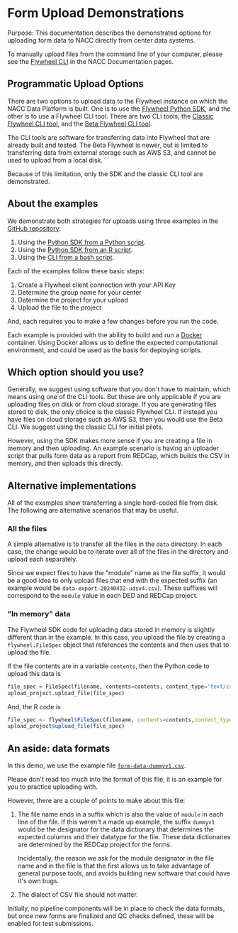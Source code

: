 # Form Upload Demonstrations

Purpose: This documentation describes the demonstrated options for uploading form data to NACC directly from center data systems.

To manually upload files from the command line of your computer, please see the [Flywheel CLI](https://docs.naccdata.org/edc/data-uploads-and-quality-checks/uploads-to-nacc/programmatic-uploads#flywheel-cli) in the NACC Documentation pages.

## Programmatic Upload Options

There are two options to upload data to the Flywheel instance on which the NACC Data Platform is built.
One is to use the [Flywheel Python SDK](https://flywheel-io.gitlab.io/product/backend/sdk/index.html), and the other is to use a Flywheel CLI tool.
There are two CLI tools, the [Classic Flywheel CLI tool](https://docs.flywheel.io/CLI/), and the [Beta Flywheel CLI tool](https://flywheel-io.gitlab.io/tools/app/cli/fw-beta/).

The CLI tools are software for transferring data into Flywheel that are already built and tested.
The Beta Flywheel is newer, but is limited to transferring data from external storage such as AWS S3, and cannot be used to upload from a local disk.

Because of this limitation, only the SDK and the classic CLI tool are demonstrated.

## About the examples

We demonstrate both strategies for uploads using three examples in the [GitHub repository](https://github.com/naccdata/data-platform-demos):

1. Using the [Python SDK from a Python script](https://github.com/naccdata/data-platform-demos/tree/main/demo/python-uploader).
2. Using the [Python SDK from an R script](https://github.com/naccdata/data-platform-demos/tree/main/demo/r-uploader).
3. Using the [CLI from a bash script](https://github.com/naccdata/data-platform-demos/tree/main/demo/fwcli).

Each of the examples follow these basic steps:

1. Create a Flywheel client connection with your API Key
2. Determine the group name for your center
3. Determine the project for your upload
4. Upload the file to the project

And, each requires you to make a few changes before you run the code.

Each example is provided with the ability to build and run a [Docker](https://www.docker.com) container.
Using Docker allows us to define the expected computational environment, and could be used as the basis for deploying scripts.

## Which option should you use?

Generally, we suggest using software that you don't have to maintain, which means using one of the CLI tools.
But these are only applicable if you are uploading files on disk or from cloud storage.
If you are generating files stored to disk, the only choice is the classic Flywheel CLI.
If instead you have files on cloud storage such as AWS S3, then you would use the Beta CLI.
We suggest using the classic CLI for initial pilots.

However, using the SDK makes more sense if you are creating a file in memory and then uploading.
An example scenario is having an uploader script that pulls form data as a report from REDCap, which builds the CSV in memory, and then uploads this directly.

## Alternative implementations

All of the examples show transferring a single hard-coded file from disk.
The following are alternative scenarios that may be useful.

### All the files

A simple alternative is to transfer all the files in the `data` directory.
In each case, the change would be to iterate over all of the files in the directory and upload each separately.

Since we expect files to have the "module" name as the file suffix, it would be a good idea to only upload files that end with the expected suffix (an example would be `data-export-20240412-udsv4.csv`).
These suffixes will correspond to the `module` value in each DED and REDCap project.

### "In memory" data

The Flywheel SDK code for uploading data stored in memory is slightly different than in the example.
In this case, you upload the file by creating a `flywheel.FileSpec` object that references the contents and then uses that to upload the file.

If the file contents are in a variable `contents`, then the Python code to upload this data is

```python
file_spec = FileSpec(filename, contents=contents, content_type='text/csv')
upload_project.upload_file(file_spec)
```

And, the R code is

```R
file_spec <- flywheel$FileSpec(filename, contents=contents,content_type='text/csv')
upload_project$upload_file(file_spec)
```

## An aside: data formats

In this demo, we use the example file [`form-data-dummyv1.csv`](https://github.com/naccdata/data-platform-demos/blob/main/data/form-data-dummyv1.csv).

Please don't read too much into the format of this file, it is an example for you to practice uploading with.

However, there are a couple of points to make about this file:

1. The file name ends in a suffix which is also the value of `module` in each line of the file.
   If this weren't a made up example, the suffix `dummyv1` would be the designator for the data dictionary that determines the expected columns and their datatype for the file.
   These data dictionaries are determined by the REDCap project for the forms.

   Incidentally, the reason we ask for the module designator in the file name and in the file is that the first allows us to take advantage of general purpose tools, and avoids building new software that could have it's own bugs.

2. The dialect of CSV file should not matter.

Initially, no pipeline components will be in place to check the data formats, but once new forms are finalized and QC checks defined, these will be enabled for test submissions.
